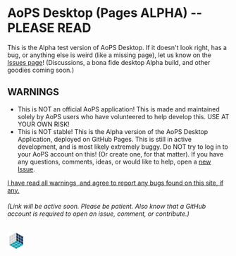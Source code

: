 # AoPS Desktop (Pages ALPHA) -- PLEASE READ
This is the Alpha test version of AoPS Desktop. If it doesn't look right, has a bug, or anything else is weird (like a missing page), let us know on the [Issues page](https://github.com/darkwater4213/aops-desktop/issues/new)! (Discussions, a bona fide desktop Alpha build, and other goodies coming soon.)

## WARNINGS
- This is NOT an official AoPS application! This is made and maintained solely by AoPS users who have volunteered to help develop this. USE AT YOUR OWN RISK!
- This is NOT stable! This is the Alpha version of the AoPS Desktop Application, deployed on GitHub Pages. This is still in active development, and is most likely extremely buggy. Do NOT try to log in to your AoPS account on this! (Or create one, for that matter). If you have any questions, comments, ideas, or would like to help, open a [new Issue](https://github.com/darkwater4213/aops-desktop/issues/new). 

[I have read all warnings, and agree to report any bugs found on this site, if any.](https://darkwater4213.github.io/aops-desktop/source-aops-com.html)
###### (Link will be active soon. Please be patient. Also know that a GitHub account is required to open an issue, comment, or contribute.)
![Loading, please wait...](https://raw.githubusercontent.com/darkwater4213/aops-desktop/main/logo-loading.gif)
<!---- Or you can PM one of us on AoPS. Just don't expect a fast respone; we can be quite inactive at times. ----> 
<!---- # What is AoPS Desktop?
AoPS desktop is a volunteer-led, user-made platform for Art of Problem Solving. Except that it has a completely revamped homepage, better (customizable!) GUI, and all sorts of other goodies. The original site can be found at [AoPS.com](https://artofproblemsolving.com) ---->
